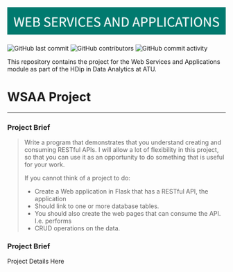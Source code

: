 ![Banner Image](/markdown-image-files/WEB_SERVICES_AND_APPLICATIONS.png)
---
![GitHub last commit](https://img.shields.io/github/last-commit/damienfarrell/wsaa-project)
![GitHub contributors](https://img.shields.io/github/contributors/damienfarrell/wsaa-project)
![GitHub commit activity](https://img.shields.io/github/commit-activity/w/damienfarrell/wsaa-project)

This repository contains the project for the Web Services and Applications module as part of the HDip in Data Analytics at ATU.

# **WSAA Project**
---

### **Project Brief**

> Write a program that demonstrates that you understand creating and consuming RESTful APIs. I will allow a lot of flexibility in this project, so that you can use it as an opportunity to do something that is useful for your work.
> 
> If you cannot think of a project to do:
>- Create a Web application in Flask that has a RESTful API, the application
>- Should link to one or more database tables.
>- You should also create the web pages that can consume the API. I.e. performs
>- CRUD operations on the data.

### **Project Brief**

Project Details Here